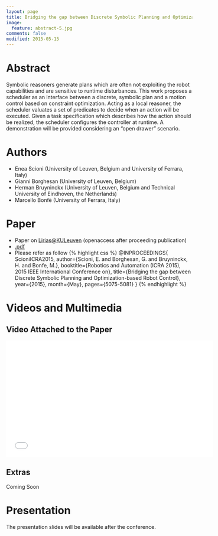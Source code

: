 ```yaml
---
layout: page
title: Bridging the gap between Discrete Symbolic Planning and Optimization-based Robot Control
image:
  feature: abstract-5.jpg
comments: false
modified: 2015-05-15
---
```


# Abstract

Symbolic reasoners generate plans which are often
not exploiting the robot capabilities and are sensitive to runtime
disturbances. This work proposes a scheduler as an interface
between a discrete, symbolic plan and a motion control based
on constraint optimization. Acting as a local reasoner, the
scheduler valuates a set of predicates to decide when an action
will be executed. Given a task specification which describes
how the action should be realized, the scheduler configures
the controller at runtime. A demonstration will be provided
considering an “open drawer” scenario.

# Authors

  * Enea Scioni (University of Leuven, Belgium and University of Ferrara, Italy)
  * Gianni Borghesan (University of Leuven, Belgium)
  * Herman Bruyninckx (University of Leuven, Belgium and Technical University of Eindhoven, the Netherlands)
  * Marcello Bonfè (University of Ferrara, Italy)

  
# Paper

  * Paper on [Lirias@KULeuven](https://lirias.kuleuven.be/handle/123456789/472897) (openaccess after proceeding publication)
  * [.pdf](http://people.mech.kuleuven.be/~u0072295/papers/Scioni_icra2015.pdf)
  * Please refer as follow
{% highlight css %}
@INPROCEEDINGS{
  ScioniICRA2015,
  author={Scioni, E. and Borghesan, G. and
    Bruyninckx, H. and Bonfe, M.},
  booktitle={Robotics and Automation (ICRA 2015),
    2015 IEEE International Conference on},
  title={Bridging the gap between Discrete Symbolic Planning 
      and Optimization-based Robot Control},
  year={2015},
  month={May},
  pages={5075-5081}
}
{% endhighlight %}

# Videos and Multimedia

## Video Attached to the Paper
<iframe width="560" height="315" src="//www.youtube.com/embed/NzSLYboz2Os" frameborder="0"> </iframe>

## Extras

Coming Soon

# Presentation

The presentation slides will be available after the conference.

